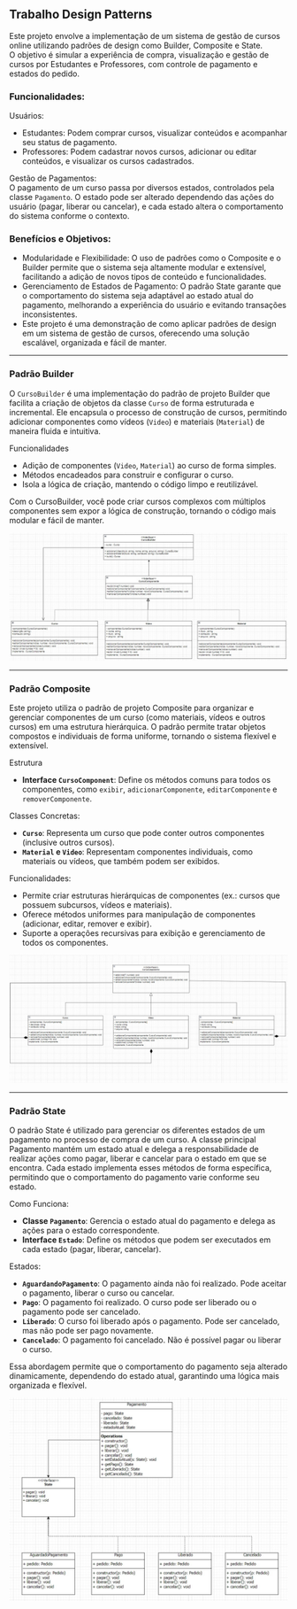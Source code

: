 ## Trabalho Design Patterns ##

Este projeto envolve a implementação de um sistema de gestão de cursos online utilizando padrões de design como Builder, Composite e State. <br> O objetivo é simular a experiência de compra, visualização e gestão de cursos por Estudantes e Professores, com controle de pagamento e estados do pedido.

### __Funcionalidades:__ ###


Usuários:

 - Estudantes: Podem comprar cursos, visualizar conteúdos e acompanhar seu status de pagamento.
 - Professores: Podem cadastrar novos cursos, adicionar ou editar conteúdos, e visualizar os cursos cadastrados.

   
Gestão de Pagamentos: <br> O pagamento de um curso passa por diversos estados, controlados pela classe `Pagamento`. O estado pode ser alterado dependendo das ações do usuário (pagar, liberar ou cancelar), e cada estado altera o comportamento do sistema conforme o contexto.


### __Benefícios e Objetivos:__ ###


 - Modularidade e Flexibilidade: O uso de padrões como o Composite e o Builder permite que o sistema seja altamente modular e extensível, facilitando a adição de novos tipos de conteúdo e funcionalidades. <br>
 - Gerenciamento de Estados de Pagamento: O padrão State garante que o comportamento do sistema seja adaptável ao estado atual do pagamento, melhorando a experiência do usuário e evitando transações inconsistentes. <br>
 - Este projeto é uma demonstração de como aplicar padrões de design em um sistema de gestão de cursos, oferecendo uma solução escalável, organizada e fácil de manter.

-----------------------------

### __Padrão Builder__ ### 

O `CursoBuilder` é uma implementação do padrão de projeto Builder que facilita a criação de objetos da classe `Curso` de forma estruturada e incremental.
Ele encapsula o processo de construção de cursos, permitindo adicionar componentes como vídeos (`Video`) e materiais (`Material`) de maneira fluida e intuitiva.

Funcionalidades
 - Adição de componentes (`Video`, `Material`) ao curso de forma simples.
 - Métodos encadeados para construir e configurar o curso.
 - Isola a lógica de criação, mantendo o código limpo e reutilizável.

Com o CursoBuilder, você pode criar cursos complexos com múltiplos componentes sem expor a lógica de construção, tornando o código mais modular e fácil de manter.


![Imagem de exemplo](https://github.com/Arthurdelucahonorato/venda-cursos/blob/main/UML%20Builder.jpeg)



------------------------------------------


### __Padrão Composite__ ### 

Este projeto utiliza o padrão de projeto Composite para organizar e gerenciar componentes de um curso (como materiais, vídeos e outros cursos) em uma estrutura hierárquica.
O padrão permite tratar objetos compostos e individuais de forma uniforme, tornando o sistema flexível e extensível.


Estrutura

  - __Interface `CursoComponent`__: Define os métodos comuns para todos os componentes, como `exibir`, `adicionarComponente`, `editarComponente` e `removerComponente`.

Classes Concretas:

  - __`Curso`__: Representa um curso que pode conter outros componentes (inclusive outros cursos). <br>
  - __`Material` e `Video`__: Representam componentes individuais, como materiais ou vídeos, que também podem ser exibidos.


Funcionalidades:

  - Permite criar estruturas hierárquicas de componentes (ex.: cursos que possuem subcursos, vídeos e materiais). <br>
  - Oferece métodos uniformes para manipulação de componentes (adicionar, editar, remover e exibir). <br>
  - Suporte a operações recursivas para exibição e gerenciamento de todos os componentes.


![Imagem de exemplo](https://github.com/Arthurdelucahonorato/venda-cursos/blob/main/UML%20Composite.jpeg)


  ---------------------------------------------
  

  ### __Padrão State__ ###


O padrão State é utilizado para gerenciar os diferentes estados de um pagamento no processo de compra de um curso.
A classe principal Pagamento mantém um estado atual e delega a responsabilidade de realizar ações como pagar, liberar e cancelar para o estado em que se encontra. 
Cada estado implementa esses métodos de forma específica, permitindo que o comportamento do pagamento varie conforme seu estado.


Como Funciona:

 - __Classe `Pagamento`__: Gerencia o estado atual do pagamento e delega as ações para o estado correspondente. <br>   
 - __Interface `Estado`__: Define os métodos que podem ser executados em cada estado (pagar, liberar, cancelar).


Estados:

 - __`AguardandoPagamento`__: O pagamento ainda não foi realizado. Pode aceitar o pagamento, liberar o curso ou cancelar. <br>   
 - __`Pago`__: O pagamento foi realizado. O curso pode ser liberado ou o pagamento pode ser cancelado. <br>   
 - __`Liberado`__: O curso foi liberado após o pagamento. Pode ser cancelado, mas não pode ser pago novamente. <br>   
 - __`Cancelado`__: O pagamento foi cancelado. Não é possível pagar ou liberar o curso.

   
Essa abordagem permite que o comportamento do pagamento seja alterado dinamicamente, dependendo do estado atual, garantindo uma lógica mais organizada e flexível.


![Imagem de exemplo](https://github.com/Arthurdelucahonorato/venda-cursos/blob/main/UML%20State.jpeg)




